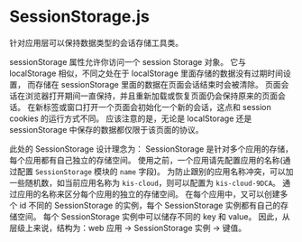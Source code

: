 # SessionStorage.js



针对应用层可以保持数据类型的会话存储工具类。

sessionStorage 属性允许你访问一个 session Storage 对象。
它与 localStorage 相似，不同之处在于 localStorage 里面存储的数据没有过期时间设置，
而存储在 sessionStorage 里面的数据在页面会话结束时会被清除。
页面会话在浏览器打开期间一直保持，并且重新加载或恢复页面仍会保持原来的页面会话。
在新标签或窗口打开一个页面会初始化一个新的会话，这点和 session cookies 的运行方式不同。
应该注意的是，无论是 localStorage 还是 sessionStorage 中保存的数据都仅限于该页面的协议。

此处的 SessionStorage 设计理念为：
  SessionStorage 是针对多个应用的存储，每个应用都有自己独立的存储空间。
  使用之前，一个应用请先配置应用的名称(通过配置 `SessionStorage` 模块的 `name` 字段)。
  为防止跟别的应用名称冲突，可以加一些随机数，如当前应用名称为 `kis-cloud`，则可以配置为 `kis-cloud-9DCA`。
  通过应用的名称来区分每个应用的独立的存储空间。
  在每个应用中，又可以创建多个 id 不同的 SessionStorage 的实例，每个 SessionStorage 实例都有自己的存储空间。
  每个 SessionStorage 实例中可以储存不同的 key 和 value。
  因此，从层级上来说，结构为：web 应用 -> SessionStorage 实例 -> 键值。


